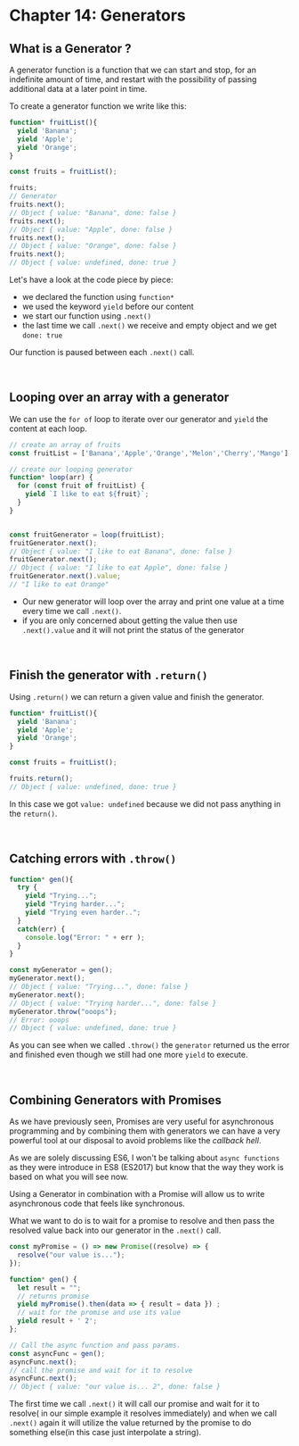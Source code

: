 # Chapter 14: Generators

## What is a Generator ?

A generator function is a function that we can start and stop, for an indefinite amount of time, and restart with the possibility of passing additional data at a later point in time.


To create a generator function we write like this:

``` js
function* fruitList(){
  yield 'Banana';
  yield 'Apple';
  yield 'Orange';
}

const fruits = fruitList();

fruits;
// Generator
fruits.next();
// Object { value: "Banana", done: false }
fruits.next();
// Object { value: "Apple", done: false }
fruits.next();
// Object { value: "Orange", done: false }
fruits.next();
// Object { value: undefined, done: true }
```

Let's have a look at the code piece by piece:

- we declared the function using `function*`
- we used the keyword `yield` before our content
- we start our function using `.next()`
- the last time we call `.next()` we receive and empty object and we get `done: true`

Our function is paused between each `.next()` call.


&nbsp;

## Looping over an array with a generator

We can use the `for of` loop to iterate over our generator and `yield` the content at each loop.

``` js
// create an array of fruits
const fruitList = ['Banana','Apple','Orange','Melon','Cherry','Mango'];

// create our looping generator
function* loop(arr) {
  for (const fruit of fruitList) {
    yield `I like to eat ${fruit}`;
  }
}


const fruitGenerator = loop(fruitList);
fruitGenerator.next();
// Object { value: "I like to eat Banana", done: false }
fruitGenerator.next();
// Object { value: "I like to eat Apple", done: false }
fruitGenerator.next().value;
// "I like to eat Orange"
```

- Our new generator will loop over the array and print one value at a time every time we call `.next()`.
- if you are only concerned about getting the value then use `.next().value` and it will not print the status of the generator

&nbsp;

## Finish the generator with `.return()`

Using `.return()` we can return a given value and finish the generator.

``` js
function* fruitList(){
  yield 'Banana';
  yield 'Apple';
  yield 'Orange';
}

const fruits = fruitList();

fruits.return();
// Object { value: undefined, done: true }
```

In this case we got `value: undefined` because we did not pass anything in the `return()`.

&nbsp;

## Catching errors with `.throw()`


``` js
function* gen(){
  try {
    yield "Trying...";
    yield "Trying harder...";
    yield "Trying even harder..";
  }
  catch(err) {
    console.log("Error: " + err );
  }
}

const myGenerator = gen();
myGenerator.next();
// Object { value: "Trying...", done: false }
myGenerator.next();
// Object { value: "Trying harder...", done: false }
myGenerator.throw("ooops");
// Error: ooops
// Object { value: undefined, done: true }
```

As you can see when we called `.throw()` the `generator` returned us the error and  finished even though we still had one more `yield` to execute.

&nbsp;


## Combining Generators with Promises

As we have previously seen, Promises are very useful for asynchronous programming and by combining them with generators we can have a very powerful tool at our disposal to avoid problems like the *callback hell*.

As we are solely discussing ES6, I won't be talking about `async functions` as they were introduce in ES8 (ES2017) but know that the way they work is based on what you will see now.

Using a Generator in combination with a Promise will allow us to write asynchronous code that feels like synchronous.

What we want to do is to wait for a promise to resolve and then pass the resolved value back into our generator in the `.next()` call.

``` js
const myPromise = () => new Promise((resolve) => {
  resolve("our value is...");
});

function* gen() {
  let result = "";
  // returns promise
  yield myPromise().then(data => { result = data }) ;
  // wait for the promise and use its value
  yield result + ' 2';
};

// Call the async function and pass params.
const asyncFunc = gen();
asyncFunc.next();
// call the promise and wait for it to resolve
asyncFunc.next();
// Object { value: "our value is... 2", done: false }
```

The first time we call `.next()` it will call our promise and wait for it to resolve( in our simple example it resolves immediately) and when we call `.next()` again it will utilize the value returned by the promise to do something else(in this case just interpolate a string).

